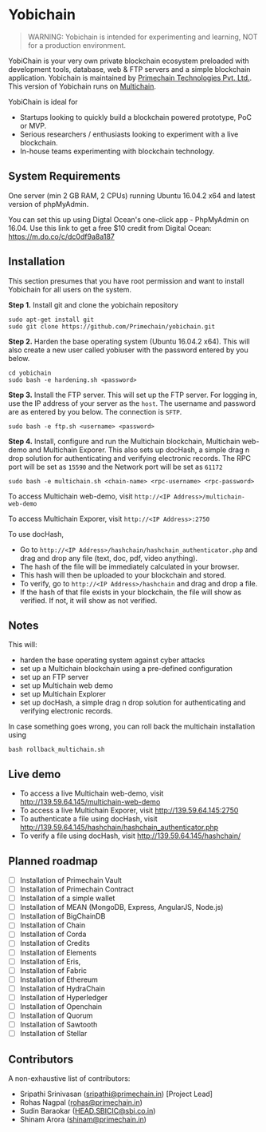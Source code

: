 Yobichain
=========

> WARNING: Yobichain is intended for experimenting and learning, NOT for a production environment.

YobiChain is your very own private blockchain ecosystem preloaded with development tools, database, web & FTP servers and a simple blockchain application. Yobichain is maintained by [Primechain Technologies Pvt. Ltd.](http://www.primechain.in). This version of Yobichain runs on [Multichain](https://github.com/MultiChain).

YobiChain is ideal for

* Startups looking to quickly build a blockchain powered prototype, PoC or MVP.
* Serious researchers / enthusiasts looking to experiment with a live blockchain.
* In-house teams experimenting with blockchain technology.


System Requirements
-------------------

One server (min 2 GB RAM, 2 CPUs) running Ubuntu 16.04.2 x64 and latest version of phpMyAdmin. 

You can set this up using Digtal Ocean's one-click app - PhpMyAdmin on 16.04. Use this link to get a free $10 credit from Digital Ocean: https://m.do.co/c/dc0df9a8a187 

Installation
------------

This section presumes that you have root permission and want to install Yobichain for all users on the system.

**Step 1.** Install git and clone the yobichain repository

    sudo apt-get install git
    sudo git clone https://github.com/Primechain/yobichain.git

**Step 2.** Harden the base operating system (Ubuntu 16.04.2 x64). This will also create a new user called yobiuser with the password entered by you below.

    cd yobichain
    sudo bash -e hardening.sh <password>

**Step 3.** Install the FTP server. This will set up the FTP server. For logging in, use the IP address of your server as the `host`. The username and password are as entered by you below. The connection is `SFTP`.

    sudo bash -e ftp.sh <username> <password>


**Step 4.** Install, configure and run the Multichain blockchain, Multichain web-demo and Multichain Exporer. This also sets up docHash, a simple drag n drop solution for authenticating and verifying electronic records. The RPC port will be set as `15590` and the Network port will be set as `61172`

    sudo bash -e multichain.sh <chain-name> <rpc-username> <rpc-password>
		
To access Multichain web-demo, visit `http://<IP Address>/multichain-web-demo`

To access Multichain Exporer, visit `http://<IP Address>:2750`

To use docHash, 
* Go to `http://<IP Address>/hashchain/hashchain_authenticator.php` and drag and drop any file (text, doc, pdf, video anything). 
* The hash of the file will be immediately calculated in your browser. 
* This hash will then be uploaded to your blockchain and stored. 
* To verify, go to `http://<IP Address>/hashchain` and drag and drop a file. 
* If the hash of that file exists in your blockchain, the file will show as verified. If not, it will show as not verified.


Notes
-----

This will:
* harden the base operating system against cyber attacks
* set up a Multichain blockchain using a pre-defined configuration
* set up an FTP server
* set up Multichain web demo
* set up Multichain Explorer
* set up docHash, a simple drag n drop solution for authenticating and verifying electronic records.


In case something goes wrong, you can roll back the multichain installation using

    bash rollback_multichain.sh 

Live demo
---------
* To access a live Multichain web-demo, visit http://139.59.64.145/multichain-web-demo
* To access a live Multichain Exporer, visit http://139.59.64.145:2750
* To authenticate a file using docHash, visit http://139.59.64.145/hashchain/hashchain_authenticator.php 
* To verify a file using docHash, visit http://139.59.64.145/hashchain/ 

Planned roadmap
-----
- [ ] Installation of Primechain Vault
- [ ] Installation of Primechain Contract
- [ ] Installation of a simple wallet
- [ ] Installation of MEAN (MongoDB, Express, AngularJS, Node.js)
- [ ] Installation of BigChainDB
- [ ] Installation of Chain
- [ ] Installation of Corda
- [ ] Installation of Credits
- [ ] Installation of Elements
- [ ] Installation of Eris, 
- [ ] Installation of Fabric
- [ ] Installation of Ethereum 
- [ ] Installation of HydraChain 
- [ ] Installation of Hyperledger 
- [ ] Installation of Openchain
- [ ] Installation of Quorum
- [ ] Installation of Sawtooth 
- [ ] Installation of Stellar

Contributors
-------------
A non-exhaustive list of contributors:
* Sripathi Srinivasan (sripathi@primechain.in) [Project Lead]
* Rohas Nagpal (rohas@primechain.in)
* Sudin Baraokar (HEAD.SBICIC@sbi.co.in)
* Shinam Arora (shinam@primechain.in)
